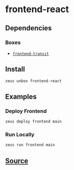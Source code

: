 
frontend-react 
====================




## Dependencies
### Boxes
* [`frontend-transit`](frontend-transit.md)




## Install
```bash
zeus unbox frontend-react
```
## Examples
### Deploy Frontend 
```bash
zeus deploy frontend main
```
### Run Locally 
```bash
zeus run frontend main
```





## [Source](https://github.com/liquidapps-io/zeus-sdk/tree/master/boxes/groups/undefined/frontend-react)
